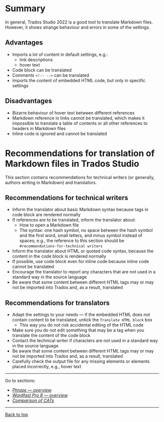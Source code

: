 # Summary

In general, Trados Studio 2022 is a good tool to translate Markdown files. However, it shows strange behaviour and errors in some of the settings.

## Advantages

- Imports a lot of content in default settings, e.g.:
	- link descriptions
	- hover text
- Code block can be translated
- Comments `<!-- -->` can be translated
- Imports the content of embedded HTML code, but only in specific settings

## Disadvantages

- Bizarre behaviour of hover text between different references
- Markdown reference in links cannot be translated, which makes it impossible to translate a table of contents or all other references to headers in Markdown files
- Inline code is ignored and cannot be translated

# Recommendations for translation of Markdown files in Trados Studio

This section contains recommendations for technical writers (or generally, authors writing in Markdown) and translators.

## Recommendations for technical writers

- Inform the translator about basic Markdown syntax because tags in code block are rendered normally
- If references are to be translated, inform the translator about:
	- How to open a Markdown file
	- The syntax: one hash symbol, no space between the hash symbol and the first word, small letters, and minus symbol instead of spaces; e.g., the reference to this section should be `#recommendations-for-technical writers`
- Inform the translator about HTML or quoted code syntax, because the content in the code block is rendered normally
- If possible, use code block even for inline code because inline code cannot be translated
- Encourage the translator to report any characters that are not used in a standard way in the source language
- Be aware that some content between different HTML tags may or may not be imported into Trados and, as a result, translated

## Recommendations for translators

- Adapt the settings to your needs — if the embedded HTML does not contain content to be translated, untick the `Translate HTML block` box
	- This way you do not risk accidental editing of the HTML code
- Make sure you do not edit something that may be a tag when you translate the content of the code block
- Contact the technical writer if characters are not used in a standard way in the source language
- Be aware that some content between different HTML tags may or may not be imported into Trados and, as a result, translated
- Carefully check the output file for any missing elements or elements placed incorrectly, e.g., hover text


---

Go to sections:
- [*Phrase — overview*](phrase-00-overview.md)
- [*Wordfast Pro 8 — overview*](wordfast-00-overview.md)
- [*Comparison of CATs*](top-comparison.md)

---
[Back to top](#summary)
